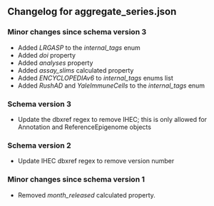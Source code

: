 ## Changelog for aggregate_series.json

### Minor changes since schema version 3

* Added *LRGASP* to the *internal_tags* enum
* Added *doi* property
* Added *analyses* property
* Added *assay_slims* calculated property
* Added *ENCYCLOPEDIAv6* to *internal_tags* enums list
* Added *RushAD* and *YaleImmuneCells* to the *internal_tags* enum

### Schema version 3

* Update the dbxref regex to remove IHEC; this is only allowed for Annotation and ReferenceEpigenome objects

### Schema version 2

* Update IHEC dbxref regex to remove version number

### Minor changes since schema version 1
* Removed *month_released* calculated property.
